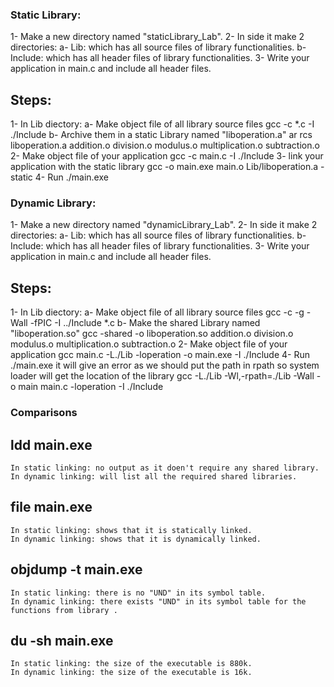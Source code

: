 ### Static Library:
1- Make a new directory named "staticLibrary_Lab".
2- In side it make 2 directories:
	a- Lib: which has all source files of library functionalities.
	b- Include: which has all header files of library functionalities.
3- Write your application in main.c and include all header files.
	
## Steps:
1- In Lib diectory:
	a- Make object file of all library source files
		gcc -c *.c -I ./Include
	b- Archive them in a static Library named "liboperation.a"
		ar rcs liboperation.a addition.o  division.o  modulus.o  multiplication.o subtraction.o
2- Make object file of your application
	gcc -c main.c -I ./Include
3- link your application with the static library
	gcc -o main.exe main.o Lib/liboperation.a -static
4- Run ./main.exe


### Dynamic Library:
1- Make a new directory named "dynamicLibrary_Lab".
2- In side it make 2 directories:
	a- Lib: which has all source files of library functionalities.
	b- Include: which has all header files of library functionalities.
3- Write your application in main.c and include all header files.
	
## Steps:
1- In Lib diectory:
	a- Make object file of all library source files
		gcc -c -g -Wall -fPIC -I ../Include  *.c 
	b- Make the shared Library named "liboperation.so"
		gcc -shared -o liboperation.so addition.o  division.o  modulus.o  multiplication.o  subtraction.o
2- Make object file of your application
	gcc main.c -L./Lib -loperation -o main.exe -I ./Include
4- Run ./main.exe it will give an error as we should put the path in rpath so system loader will get the location of the library
	gcc -L./Lib -Wl,-rpath=./Lib -Wall -o main main.c -loperation -I ./Include



### Comparisons
## ldd main.exe
	In static linking: no output as it doen't require any shared library.
	In dynamic linking: will list all the required shared libraries.
## file main.exe
	In static linking: shows that it is statically linked.
	In dynamic linking: shows that it is dynamically linked.
## objdump -t main.exe
	In static linking: there is no "UND" in its symbol table.
	In dynamic linking: there exists "UND" in its symbol table for the functions from library .
## du -sh main.exe
	In static linking: the size of the executable is 880k.
	In dynamic linking: the size of the executable is 16k.
